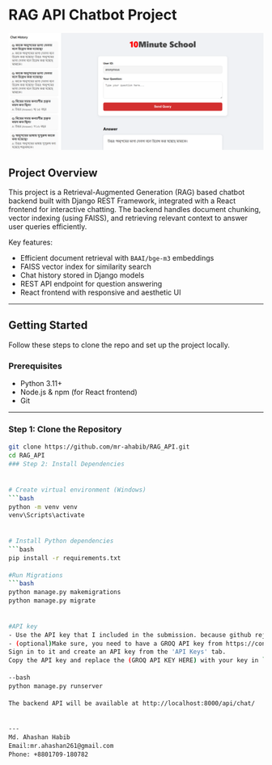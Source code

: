 # RAG API Chatbot Project
![Chatbot UI Screenshot](./screenshot.png)

## Project Overview

This project is a Retrieval-Augmented Generation (RAG) based chatbot backend built with Django REST Framework, integrated with a React frontend for interactive chatting. The backend handles document chunking, vector indexing (using FAISS), and retrieving relevant context to answer user queries efficiently.

Key features:  
- Efficient document retrieval with `BAAI/bge-m3` embeddings  
- FAISS vector index for similarity search  
- Chat history stored in Django models  
- REST API endpoint for question answering  
- React frontend with responsive and aesthetic UI  

---

## Getting Started

Follow these steps to clone the repo and set up the project locally.

### Prerequisites

- Python 3.11+
- Node.js & npm (for React frontend)
- Git

---

### Step 1: Clone the Repository

```bash
git clone https://github.com/mr-ahabib/RAG_API.git
cd RAG_API
### Step 2: Install Dependencies


# Create virtual environment (Windows)
```bash
python -m venv venv
venv\Scripts\activate


# Install Python dependencies
```bash
pip install -r requirements.txt

#Run Migrations
```bash
python manage.py makemigrations
python manage.py migrate


#API key
- Use the API key that I included in the submission. because github rejects the api key. So can not upload it here.
- (optional)Make sure, you need to have a GROQ API key from https://console.groq.com/playground.  
Sign in to it and create an API key from the 'API Keys' tab.  
Copy the API key and replace the (GROQ API KEY HERE) with your key in `chat/rag_utils.py`.

--bash
python manage.py runserver

The backend API will be available at http://localhost:8000/api/chat/


---
Md. Ahashan Habib
Email:mr.ahashan261@gmail.com
Phone: +8801709-180782
